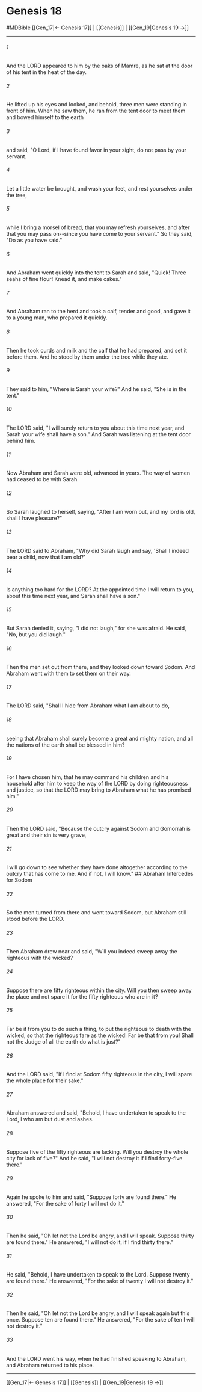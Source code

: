 # Genesis 18
#MDBible
[[Gen_17|← Genesis 17]] | [[Genesis]] | [[Gen_19|Genesis 19 →]]

***

###### 1 

And the LORD appeared to him by the oaks of Mamre, as he sat at the door of his tent in the heat of the day. 

###### 2 

He lifted up his eyes and looked, and behold, three men were standing in front of him. When he saw them, he ran from the tent door to meet them and bowed himself to the earth 

###### 3 

and said, "O Lord, if I have found favor in your sight, do not pass by your servant. 

###### 4 

Let a little water be brought, and wash your feet, and rest yourselves under the tree, 

###### 5 

while I bring a morsel of bread, that you may refresh yourselves, and after that you may pass on--since you have come to your servant." So they said, "Do as you have said." 

###### 6 

And Abraham went quickly into the tent to Sarah and said, "Quick! Three seahs of fine flour! Knead it, and make cakes." 

###### 7 

And Abraham ran to the herd and took a calf, tender and good, and gave it to a young man, who prepared it quickly. 

###### 8 

Then he took curds and milk and the calf that he had prepared, and set it before them. And he stood by them under the tree while they ate. 

###### 9 

They said to him, "Where is Sarah your wife?" And he said, "She is in the tent." 

###### 10 

The LORD said, "I will surely return to you about this time next year, and Sarah your wife shall have a son." And Sarah was listening at the tent door behind him. 

###### 11 

Now Abraham and Sarah were old, advanced in years. The way of women had ceased to be with Sarah. 

###### 12 

So Sarah laughed to herself, saying, "After I am worn out, and my lord is old, shall I have pleasure?" 

###### 13 

The LORD said to Abraham, "Why did Sarah laugh and say, 'Shall I indeed bear a child, now that I am old?' 

###### 14 

Is anything too hard for the LORD? At the appointed time I will return to you, about this time next year, and Sarah shall have a son." 

###### 15 

But Sarah denied it, saying, "I did not laugh," for she was afraid. He said, "No, but you did laugh." 

###### 16 

Then the men set out from there, and they looked down toward Sodom. And Abraham went with them to set them on their way. 

###### 17 

The LORD said, "Shall I hide from Abraham what I am about to do, 

###### 18 

seeing that Abraham shall surely become a great and mighty nation, and all the nations of the earth shall be blessed in him? 

###### 19 

For I have chosen him, that he may command his children and his household after him to keep the way of the LORD by doing righteousness and justice, so that the LORD may bring to Abraham what he has promised him." 

###### 20 

Then the LORD said, "Because the outcry against Sodom and Gomorrah is great and their sin is very grave, 

###### 21 

I will go down to see whether they have done altogether according to the outcry that has come to me. And if not, I will know." ## Abraham Intercedes for Sodom 

###### 22 

So the men turned from there and went toward Sodom, but Abraham still stood before the LORD. 

###### 23 

Then Abraham drew near and said, "Will you indeed sweep away the righteous with the wicked? 

###### 24 

Suppose there are fifty righteous within the city. Will you then sweep away the place and not spare it for the fifty righteous who are in it? 

###### 25 

Far be it from you to do such a thing, to put the righteous to death with the wicked, so that the righteous fare as the wicked! Far be that from you! Shall not the Judge of all the earth do what is just?" 

###### 26 

And the LORD said, "If I find at Sodom fifty righteous in the city, I will spare the whole place for their sake." 

###### 27 

Abraham answered and said, "Behold, I have undertaken to speak to the Lord, I who am but dust and ashes. 

###### 28 

Suppose five of the fifty righteous are lacking. Will you destroy the whole city for lack of five?" And he said, "I will not destroy it if I find forty-five there." 

###### 29 

Again he spoke to him and said, "Suppose forty are found there." He answered, "For the sake of forty I will not do it." 

###### 30 

Then he said, "Oh let not the Lord be angry, and I will speak. Suppose thirty are found there." He answered, "I will not do it, if I find thirty there." 

###### 31 

He said, "Behold, I have undertaken to speak to the Lord. Suppose twenty are found there." He answered, "For the sake of twenty I will not destroy it." 

###### 32 

Then he said, "Oh let not the Lord be angry, and I will speak again but this once. Suppose ten are found there." He answered, "For the sake of ten I will not destroy it." 

###### 33 

And the LORD went his way, when he had finished speaking to Abraham, and Abraham returned to his place. 

***

[[Gen_17|← Genesis 17]] | [[Genesis]] | [[Gen_19|Genesis 19 →]]
